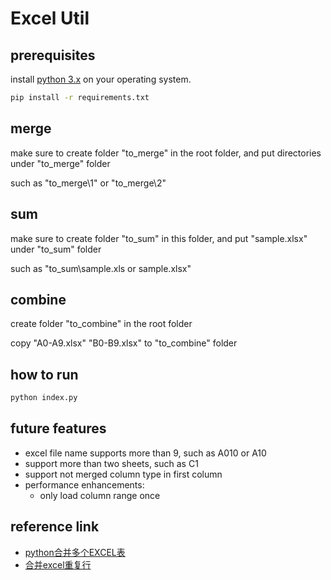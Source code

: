 # Excel Util

## prerequisites

install [python 3.x](https://www.python.org/) on your operating system.

```sh
pip install -r requirements.txt
```

## merge

make sure to create folder "to_merge" in the root folder, and put directories under "to_merge" folder

such as "to_merge\1" or "to_merge\2"

## sum

make sure to create folder "to_sum" in this folder, and put "sample.xlsx" under "to_sum" folder

such as "to_sum\sample.xls or sample.xlsx"

## combine

create folder "to_combine" in the root folder

copy "A0-A9.xlsx" "B0-B9.xlsx" to "to_combine" folder

## how to run

```sh
python index.py
```

## future features

- excel file name supports more than 9, such as A010 or A10
- support more than two sheets, such as C1
- support not merged column type in first column
- performance enhancements:
  - only load column range once

## reference link

- [python合并多个EXCEL表](https://www.jianshu.com/p/664b52d6933e)
- [合并excel重复行](https://www.jianshu.com/p/26f93146d564)
